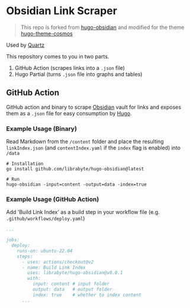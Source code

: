 # Obsidian Link Scraper

> This repo is forked from [hugo-obsidian](https://github.com/jackyzha0/hugo-obsidian) and modified for the theme [hugo-theme-cosmos](https://github.com/librabyte/hugo-theme-cosmos)

Used by [Quartz](https://github.com/jackyzha0/quartz)

This repository comes to you in two parts.

1. GitHub Action (scrapes links into a `.json` file)
2. Hugo Partial (turns `.json` file into graphs and tables)

## GitHub Action
GitHub action and binary to scrape [Obsidian](http://obsidian.md/) vault for links and exposes them as a `.json` file for easy consumption by [Hugo](https://gohugo.io/).
### Example Usage (Binary)
Read Markdown from the `/content` folder and place the resulting `linkIndex.json` (and `contentIndex.yaml` if the `index` flag is enabled) into `/data`

```shell
# Installation
go install github.com/librabyte/hugo-obsidian@latest

# Run
hugo-obsidian -input=content -output=data -index=true
```

### Example Usage (GitHub Action)

Add 'Build Link Index' as a build step in your workflow file (e.g. `.github/workflows/deploy.yaml`)
```yaml
...

jobs:
  deploy:
    runs-on: ubuntu-22.04
    steps:
      - uses: actions/checkout@v2
      - name: Build Link Index
        uses: librabyte/hugo-obsidian@v0.0.1
        with:
          input: content # input folder
          output: data   # output folder
          index: true    # whether to index content
      ...
```
